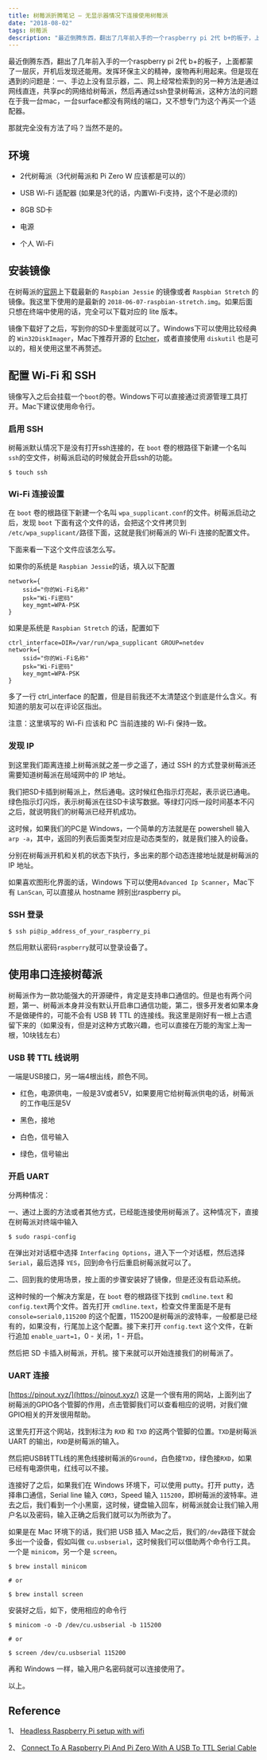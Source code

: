 ```yaml
---
title: 树莓派折腾笔记 — 无显示器情况下连接使用树莓派
date: "2018-08-02"
tags: 树莓派
description: "最近倒腾东西，翻出了几年前入手的一个raspberry pi 2代 b+的板子，上面都蒙了一层灰，开机后发现还能用。发挥环保主义的精神，废物再利用起来。网上讲树莓派的文章很多，然而讲怎么在没有显示器、不借助网线的情况下连接树莓派的文章基本上没有看到，所以记录下我目前的解决方案，方便日后自己折腾，不用再到Google上一通乱搜，二来是希望能帮助遇到过同样问题的朋友。"
---
```


最近倒腾东西，翻出了几年前入手的一个raspberry pi 2代 b+的板子，上面都蒙了一层灰，开机后发现还能用。发挥环保主义的精神，废物再利用起来。但是现在遇到的问题是：一、手边上没有显示器，二、网上经常检索到的另一种方法是通过网线直连，共享pc的网络给树莓派，然后再通过ssh登录树莓派，这种方法的问题在于我一台mac，一台surface都没有网线的端口，又不想专门为这个再买一个适配器。

那就完全没有方法了吗？当然不是的。

## 环境

- 2代树莓派（3代树莓派和 Pi Zero W 应该都是可以的）

- USB Wi-Fi 适配器 (如果是3代的话，内置Wi-Fi支持，这个不是必须的)

- 8GB SD卡

- 电源

- 个人 Wi-Fi

## 安装镜像

在树莓派的[官网](https://www.raspberrypi.org/downloads/)上下载最新的 `Raspbian Jessie` 的镜像或者 `Raspbian Stretch` 的镜像。我这里下使用的是最新的 `2018-06-07-raspbian-stretch.img`。如果后面只想在终端中使用的话，完全可以下载对应的 lite 版本。

镜像下载好了之后，写到你的SD卡里面就可以了。Windows下可以使用比较经典的 `Win32DiskImager`，Mac下推荐开源的 [Etcher](https://github.com/resin-io/etcher)，或者直接使用 `diskutil` 也是可以的，相关使用这里不再赘述。

## 配置 Wi-Fi 和 SSH

镜像写入之后会挂载一个`boot`的卷。Windows下可以直接通过资源管理工具打开。Mac下建议使用命令行。

### 启用 SSH

树莓派默认情况下是没有打开ssh连接的，在 `boot` 卷的根路径下新建一个名叫 `ssh`的空文件，树莓派启动的时候就会开启ssh的功能。

```shell
$ touch ssh
```

### Wi-Fi 连接设置

在 `boot` 卷的根路径下新建一个名叫 `wpa_supplicant.conf`的文件。树莓派启动之后，发现 `boot` 下面有这个文件的话，会把这个文件拷贝到 `/etc/wpa_supplicant/`路径下面，这就是我们树莓派的 Wi-Fi 连接的配置文件。

下面来看一下这个文件应该怎么写。

如果你的系统是 `Raspbian Jessie`的话，填入以下配置

```shell
network={
    ssid="你的Wi-Fi名称"
    psk="Wi-Fi密码"
    key_mgmt=WPA-PSK
}
```

如果是系统是 `Raspbian Stretch` 的话，配置如下

```shell
ctrl_interface=DIR=/var/run/wpa_supplicant GROUP=netdev
network={
    ssid="你的Wi-Fi名称"
    psk="Wi-Fi密码"
    key_mgmt=WPA-PSK
}
```

多了一行 ctrl_interface 的配置，但是目前我还不太清楚这个到底是什么含义。有知道的朋友可以在评论区指出。

注意：这里填写的 Wi-Fi 应该和 PC 当前连接的 Wi-Fi 保持一致。

### 发现 IP

到这里我们距离连接上树莓派就之差一步之遥了，通过 SSH 的方式登录树莓派还需要知道树莓派在局域网中的 IP 地址。

我们把SD卡插到树莓派上，然后通电。这时候红色指示灯亮起，表示说已通电。绿色指示灯闪烁，表示树莓派在往SD卡读写数据。等绿灯闪烁一段时间基本不闪之后，就说明我们的树莓派已经开机成功。

这时候，如果我们的PC是 Windows，一个简单的方法就是在 powershell 输入`arp -a`，其中，返回的列表后面类型对应是动态类型的，就是我们接入的设备。

分别在树莓派开机和关机的状态下执行，多出来的那个动态连接地址就是树莓派的 IP 地址。

如果喜欢图形化界面的话，Windows 下可以使用`Advanced Ip Scanner`，Mac下有 `LanScan`, 可以直接从 hostname 辨别出raspberry pi。

### SSH 登录

```shell
$ ssh pi@ip_address_of_your_raspberry_pi
```

然后用默认密码`raspberry`就可以登录设备了。

## 使用串口连接树莓派

树莓派作为一款功能强大的开源硬件，肯定是支持串口通信的。但是也有两个问题，第一、树莓派本身并没有默认开启串口通信功能，第二，很多开发者如果本身不是做硬件的，可能不会有 USB 转 TTL 的连接线。我这里是刚好有一根上古遗留下来的（如果没有，但是对这种方式敢兴趣，也可以直接在万能的淘宝上淘一根，10块钱左右）

### USB 转 TTL 线说明

一端是USB接口，另一端4根出线，颜色不同。

- 红色，电源供电，一般是3V或者5V，如果要用它给树莓派供电的话，树莓派的工作电压是5V

- 黑色，接地

- 白色，信号输入

- 绿色，信号输出

### 开启 UART

分两种情况：

一、通过上面的方法或者其他方式，已经能连接使用树莓派了。这种情况下，直接在树莓派对终端中输入

```shell
$ sudo raspi-config
```

在弹出对对话框中选择 `Interfacing Options`，进入下一个对话框，然后选择`Serial`，最后选择 `YES`，回到命令行后重启树莓派就可以了。

二、回到我的使用场景，按上面的步骤安装好了镜像，但是还没有启动系统。

这种时候的一个解决方案是，在 `boot` 卷的根路径下找到 `cmdline.text` 和 `config.text`两个文件。首先打开 `cmdline.text`，检查文件里面是不是有 `console=serial0,115200` 的这个配置，115200是树莓派的波特率，一般都是已经有的，如果没有，行尾加上这个配置。接下来打开 `config.text` 这个文件，在新行追加 `enable_uart=1`，0 - 关闭，1 - 开启。

然后把 SD 卡插入树莓派，开机。接下来就可以开始连接我们的树莓派了。

### UART 连接

[https://pinout.xyz/](https://pinout.xyz/) 这是一个很有用的网站，上面列出了树莓派的GPIO各个管脚的作用，点击管脚我们可以查看相应的说明，对我们做GPIO相关的开发很用帮助。

这里先打开这个网站，找到标注为 `RXD` 和 `TXD` 的这两个管脚的位置。`TXD`是树莓派 UART 的输出，`RXD`是树莓派的输入。

然后把USB转TTL线的黑色线接树莓派的`Ground`，白色接`TXD`，绿色接`RXD`，如果已经有电源供电，红线可以不接。

连接好了之后，如果我们在 Windows 环境下，可以使用 putty。打开 putty，选择串口通信，Serial line 输入 `COM3`，Speed 输入 `115200`，即树莓派的波特率。进去之后，我们看到一个小黑窗，这时候，键盘输入回车，树莓派就会让我们输入用户名以及密码，输入正确之后我们就可以为所欲为了。

如果是在 Mac 环境下的话，我们把 USB 插入 Mac之后，我们的`/dev`路径下就会多出一个设备，假如叫做 `cu.usbserial`，这时候我们可以借助两个命令行工具。一个是 `minicom`，另一个是 `screen`。
```shell
$ brew install minicom

# or

$ brew install screen
```

安装好之后，如下，使用相应的命令行

```shell
$ minicom -o -D /dev/cu.usbserial -b 115200

# or

$ screen /dev/cu.usbserial 115200
```
再和 Windows 一样，输入用户名密码就可以连接使用了。

以上。

## Reference

1、 [Headless Raspberry Pi setup with wifi](https://styxit.com/2017/03/14/headless-raspberry-setup.html)

2、 [Connect To A Raspberry Pi And Pi Zero With A USB To TTL Serial Cable](https://www.thepolyglotdeveloper.com/2017/02/connect-raspberry-pi-pi-zero-usb-ttl-serial-cable/)

